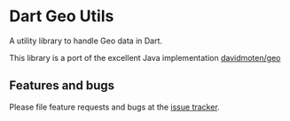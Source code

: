 # Dart Geo Utils

A utility library to handle Geo data in Dart.

This library is a port of the excellent Java implementation [davidmoten/geo](https://github.com/davidmoten/geo)

## Features and bugs

Please file feature requests and bugs at the [issue tracker][tracker].

[tracker]: https://github.com/thib92/dart_geo/issues
